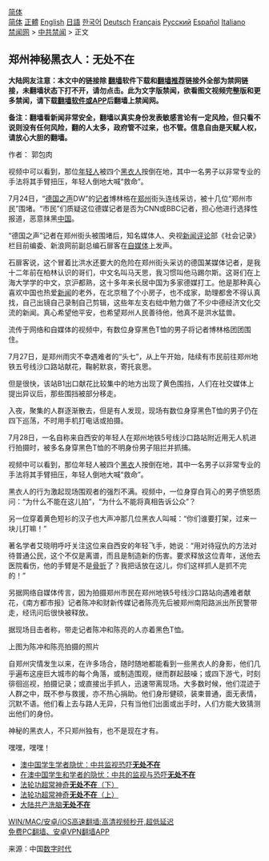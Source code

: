  <!-- 面包屑导航 --> <div class="breadcrumb"><!-- GTranslate: https://gtranslate.io/ -->  <div class="switcher notranslate">  <div class="selected">  <a href="#" onclick="return false;"> 简体</a>  </div>  <div class="option">  <a href="https://www.bannedbook.org" onclick="doGTranslate('zh-CN|zh-CN');jQuery('div.switcher div.selected a').html(jQuery(this).html());return false;" title="简体中文" class="nturl selected"> 简体</a>  <a href="https://www.bannedbook.org/zh-tw/" onclick="doGTranslate('zh-CN|zh-TW');jQuery('div.switcher div.selected a').html(jQuery(this).html());return false;" title="繁體中文" class="nturl"> 正體</a>  <a href="https://www.bannedbook.org/en/" onclick="doGTranslate('zh-CN|en');jQuery('div.switcher div.selected a').html(jQuery(this).html());return false;" title="English" class="nturl"> English</a>  <a href="https://www.bannedbook.org/ja/" onclick="doGTranslate('zh-CN|ja');jQuery('div.switcher div.selected a').html(jQuery(this).html());return false;" title="日本語" class="nturl"> 日語</a>  <a href="https://www.bannedbook.org/ko/" onclick="doGTranslate('zh-CN|ko');jQuery('div.switcher div.selected a').html(jQuery(this).html());return false;" title="한국어" class="nturl"> 한국어</a>  <a href="https://www.bannedbook.org/de/" onclick="doGTranslate('zh-CN|de');jQuery('div.switcher div.selected a').html(jQuery(this).html());return false;" title="Deutsch" class="nturl"> Deutsch</a>  <a href="https://www.bannedbook.org/fr/" onclick="doGTranslate('zh-CN|fr');jQuery('div.switcher div.selected a').html(jQuery(this).html());return false;" title="Français" class="nturl"> Français</a>  <a href="https://www.bannedbook.org/ru/" onclick="doGTranslate('zh-CN|ru');jQuery('div.switcher div.selected a').html(jQuery(this).html());return false;" title="Русский" class="nturl"> Русский</a>  <a href="https://www.bannedbook.org/es/" onclick="doGTranslate('zh-CN|es');jQuery('div.switcher div.selected a').html(jQuery(this).html());return false;" title="Español" class="nturl"> Español</a>  <a href="https://www.bannedbook.org/it/" onclick="doGTranslate('zh-CN|it');jQuery('div.switcher div.selected a').html(jQuery(this).html());return false;" title="Italiano" class="nturl"> Italiano</a>  </div>  </div>      <div class='breadcrumb-sub'><!-- Breadcrumb NavXT 6.3.0 --> <a href="https://www.bannedbook.org/" class="home">禁闻网</a> &gt; <a href="https://www.bannedbook.org/bnews/cbnews/" class="category">中共禁闻</a> &gt; 正文</div></div><h2>郑州神秘黑衣人：无处不在</h2> <p class="notice"><b>大陆网友注意：本文中的链接除 <a href="https://github.com/bannedbook/fanqiang" >翻墙</a>软件下载和<a href="https://github.com/killgcd/justmysocks/blob/master/README.md">翻墙推荐</a>链接外全部为禁网链接，未翻墙状态下打不开，请勿点击。此为文字版禁闻，欲看图文视频完整版和更多禁闻，请下载<a href="https://github.com/bannedbook/fanqiang">翻墙软件或APP</a>后翻墙上禁闻网。</p><p>备注：翻墙看新闻非常安全，翻墙以真实身份发表敏感言论有一定风险，但只看不说则没有任何风险，翻的人太多，政府管不过来，也不管。信息自由是天赋人权，请放心大胆的翻墙。</b></p>  <div class="entry"> <p>作者： 郭包肉</p> <p id="summary">视频中可以看到，那位<a href="https://www.bannedbook.org/bnews/tag/%e5%b9%b4%e8%bd%bb%e4%ba%ba/" class="st_tag internal_tag" rel="tag" title="标签 年轻人 下的日志">年轻人</a>被四个<a href="https://www.bannedbook.org/bnews/tag/%E9%BB%91%E8%A1%A3%E4%BA%BA/" class="st_tag internal_tag" rel="tag" title="标签 黑衣人 下的日志">黑衣人</a>按倒在地，其中一名男子以非常专业的手法将其手臂扭压，年轻人倒地大喊“救命”。</p> <p>7月24日，“<a href="https://www.bannedbook.org/bnews/tag/%e5%be%b7%e5%9b%bd%e4%b9%8b%e5%a3%b0/" class="st_tag internal_tag" rel="tag" title="标签 德国之声 下的日志">德国之声</a>DW”的<a href="https://www.bannedbook.org/bnews/tag/%E8%AE%B0%E8%80%85/" class="st_tag internal_tag" rel="tag" title="标签 记者 下的日志">记者</a>博林格在<a href="https://www.bannedbook.org/bnews/tag/%e9%83%91%e5%b7%9e/" class="st_tag internal_tag" rel="tag" title="标签 郑州 下的日志">郑州</a>街头连线采访，被十几位“郑州市民”围堵。“市民”们质疑这位德媒记者是否为CNN或BBC记者，担心他进行选择性报道，恶意抹黑<span class='wp_keywordlink_affiliate'><a href="https://www.bannedbook.org/" title="中国" target="_blank">中国</a></span>。</p> <p>“德国之声”记者在郑州街头被围堵后，知名媒体人、央视<span class='wp_keywordlink_affiliate'><a href="https://www.bannedbook.org/bnews/comments/" title="新闻评论" target="_blank">新闻评论</a></span>部《社会记录》栏目前编委、新浪网前副总编石扉客在<a href="https://www.bannedbook.org/bnews/tag/%e8%87%aa%e5%aa%92%e4%bd%93/" class="st_tag internal_tag" rel="tag" title="标签 自媒体 下的日志">自媒体</a>上发声。</p> <p>石扉客说，这个冒着比洪水还要大的危险在郑州街头采访的德国某媒体记者，是我十二年前在柏林认识的哥们，中文名叫马天思，我习惯叫他马踢尔斯。这哥们在上海大学学的中文，京沪都熟，这十多年来长居中国为多家德媒打工。他是那种真心喜欢中国也热爱<span class='wp_keywordlink_affiliate'><a href="https://www.bannedbook.org/" title="新闻">新闻</a></span>的老外，在北京租了个小房子，也不成家，助理都舍不得认真找，自己出镜自己录制自己剪辑，这些年左支右绌中勉力做了不少中德经济文化交流的新闻。真心希望他平安，也希望郑州人民善待他，他真不是洪水猛兽。</p>  <p>流传于网络和自媒体的视频中，有数位身穿黑色T恤的男子将记者博林格团团围住。</p> <p>7月27日，是郑州雨灾不幸遇难者的“头七”，从上午开始，陆续有市民前往郑州地铁五号线沙口路站献花，鞠躬默哀，寄托哀思。</p> <p>但是很快，该站B1出口献花比较集中的地方出现了黄色围挡，人们在社交媒体上提出异议后，那些围挡被部分移走。</p> <p>入夜，聚集的人群逐渐散去，但是有人发现，现场有数位身穿黑色T恤的男子仍在四下巡荡，不时用手机打电话或拍摄。</p> <p>7月28日，一名自称来自西安的年轻人在郑州地铁5号线沙口路站附近用无人机进行拍摄时，被多名身穿黑色T恤的不明身份男子阻拦并抓捕。</p>  <p>视频中可以看到，那位年轻人被四个<a href="https://www.bannedbook.org/bnews/tag/%E9%BB%91%E8%A1%A3/" class="st_tag internal_tag" rel="tag" title="标签 黑衣 下的日志">黑衣</a>人按倒在地，其中一名男子以非常专业的手法将其手臂扭压，年轻人倒地大喊“救命”。</p> <p>黑衣人的行为激起现场围观者的强烈不满。视频中，一位身穿白背心的男子愤怒质问：“为什么不能在这儿拍”，“为什么不能将真相告诉公众”？</p> <p>另一位穿着黄色短衫的汉子也大声冲那几位黑衣人叫喊：“你们谁要打架，过来一块儿打嘛！”</p> <p>著名学者艾晓明呼吁关注这位来自西安的年轻飞手，她说：“用对待寇仇的方法对待普通公民，这个不仅是离谱，而且是制造新的伤害。要求释放这位青年，送他去医院看伤，他的手臂是不是<a href="https://www.bannedbook.org/bnews/tag/%E9%AA%A8%E6%8A%98/" class="st_tag internal_tag" rel="tag" title="标签 骨折 下的日志">骨折</a>了？我把话放在这儿，你们这样抓人是抓不完的！”</p> <p>另据网络自媒体传言，因为拍摄郑州市民在郑州地铁5号线沙口路站向遇难者献花，《南方都市报》记者陈冲和财新传媒记者陈亮先后被郑州南阳路派出所民警带走，经讯问后很快被释放。</p>  <p>据现场目击者称，带走记者陈冲和陈亮的人亦着黑色T恤。</p> <p>上图为陈冲和陈亮拍摄的照片</p> <p>自郑州灾情发生以来，在许多场合，随时随地都能看到一些黑衣人的身影，他们几乎遍布这座巨大城市的每个角落，或制造围观，继而群起鼓噪；或四下游弋，时刻徘徊巡视，拍摄记录；或直接出手抓人，迅速带离现场。大多数时候，他们混迹于人群之中，既不参与救援，亦不热心捐助。他们身形健硕，装束普通，面无表情，沉默不语。他们看上去与路人无异，只有当他们出面或出手时，人们方能大致猜测出他们的身份。</p> <p>神秘的黑衣人，不只郑州独有，也不是现在才有。</p> <p>嘿嘿，嘿嘿！</p>  <ul class='op-related-articles' title='相关阅读'> <li><a href='https://www.bannedbook.org/bnews/cnnews/20210711/1584619.html' target='_blank'>澳中国学生学者隐忧：中共监视恐吓<b>无处不在</b></a></li> <li><a href='https://www.bannedbook.org/bnews/headline/20210710/1584497.html' target='_blank'>在澳中国学生和学者的隐忧：中共的监视与恐吓<b>无处不在</b></a></li> <li><a href='https://www.bannedbook.org/bnews/aomi/supernatural/20210614/1566653.html' target='_blank'>法轮功超常神奇<b>无处不在</b>（下）</a></li> <li><a href='https://www.bannedbook.org/bnews/aomi/supernatural/20210614/1566652.html' target='_blank'>法轮功超常神奇<b>无处不在</b>（上）</a></li> <li><a href='https://www.bannedbook.org/bnews/bannedvideo/20210610/1564070.html' target='_blank'>大陆共产洗脑<b>无处不在</b></a></li> </ul> <p class="texttj"> <a href="https://github.com/bannedbook/fanqiang/wiki/V2ray%E6%9C%BA%E5%9C%BA" target="_blank">WIN/MAC/安卓/iOS高速翻墙:高清视频秒开,超低延迟</a><br/> <a href="https://github.com/bannedbook/fanqiang/wiki/%E7%A6%81%E9%97%BB%E7%BD%91%E5%AE%89%E5%8D%93%E7%BF%BB%E5%A2%99%E6%96%B0%E9%97%BBAPP" target="_blank">免费PC翻墙、安卓VPN翻墙APP</a></p><p> 来源：中国<span class='wp_keywordlink_affiliate'><a href="https://chinadigitaltimes.net/chinese/" title="中国数字时代" target="_blank">数字时代</a></span> </p><a name='sharetosocial'></a>  <div style="margin-bottom:5px;padding-bottom:5px;clear:both"> <div id="archive-pix-1" class="banner-ads"> <!-- AuctionX Display platform tag START --> <div id="26318x728x90x621x_ADSLOT2" clicktrack="%%CLICK_URL_ESC%%"></div> <!-- AuctionX Display platform tag END --> </div> <div id="archive-pix-2" class="banner-ads"> <!-- AuctionX Display platform tag START --> <div id="26315x300x250x621x_ADSLOT2" clicktrack="%%CLICK_URL_ESC%%"></div> <!-- AuctionX Display platform tag END --> </div> </div>  <div id="archive-pix-1" class="banner-ads"> <!-- AuctionX Display platform tag START --> <div id="26318x728x90x621x_ADSLOT3" clicktrack="%%CLICK_URL_ESC%%"></div> <!-- AuctionX Display platform tag END --> </div> </div><!--END ENTRY--> 